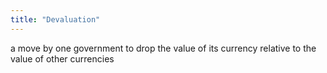 ```yaml
---
title: "Devaluation"
---
```

a move by one government to drop the value of its currency relative to the value of other currencies

